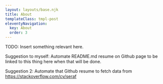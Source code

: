 ```yaml
---
layout: layouts/base.njk
title: About
templateClass: tmpl-post
eleventyNavigation:
  key: About
  order: 3
---
```


TODO: Insert something relevant here.

Suggestion to myself: Automate README.md resume on Github page to be linked to this thing here when that will be done.

Suggestion 2: Automate that Github resume to fetch data from https://stackoverflow.com/cv/seraf
